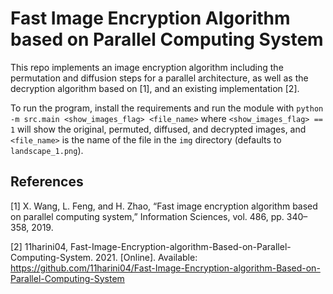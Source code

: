 # Fast Image Encryption Algorithm based on Parallel Computing System

This repo implements an image encryption algorithm including the permutation and diffusion steps for a parallel architecture, as well as the decryption algorithm based on [1], and an existing implementation [2].

To run the program, install the requirements and run the module with
`python -m src.main <show_images_flag> <file_name>`
where `<show_images_flag> == 1` will show the original, permuted, diffused, and decrypted images, and `<file_name>` is the name of the file in the `img` directory (defaults to `landscape_1.png`).

## References
  
[1] X. Wang, L. Feng, and H. Zhao, “Fast image encryption algorithm based on parallel computing system,” Information Sciences, vol. 486, pp. 340–358, 2019.
  
  
[2] 11harini04, Fast-Image-Encryption-algorithm-Based-on-Parallel-Computing-System. 2021. [Online]. Available: https://github.com/11harini04/Fast-Image-Encryption-algorithm-Based-on-Parallel-Computing-System
  


